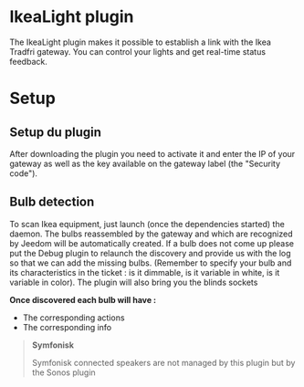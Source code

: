 # IkeaLight plugin

The IkeaLight plugin makes it possible to establish a link with the Ikea Tradfri gateway. You can control your lights and get real-time status feedback.

# Setup

## Setup du plugin

After downloading the plugin you need to activate it and enter the IP of your gateway as well as the key available on the gateway label (the "Security code").

## Bulb detection

To scan Ikea equipment, just launch (once the dependencies started) the daemon. The bulbs reassembled by the gateway and which are recognized by Jeedom will be automatically created. If a bulb does not come up please put the Debug plugin to relaunch the discovery and provide us with the log so that we can add the missing bulbs. (Remember to specify your bulb and its characteristics in the ticket : is it dimmable, is it variable in white, is it variable in color). The plugin will also bring you the blinds sockets

**Once discovered each bulb will have :**

-   The corresponding actions
-   The corresponding info

>**Symfonisk**
>
>Symfonisk connected speakers are not managed by this plugin but by the Sonos plugin
